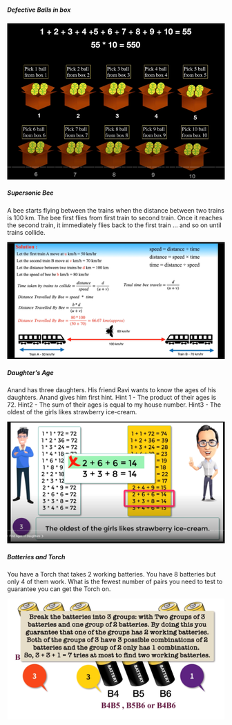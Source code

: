 ##### Defective Balls in box

![1725720205966](image/InterviewPuzzles/1725720205966.png)

##### Supersonic Bee

A bee starts flying between the trains when the distance between two
trains is 100 km. The bee first flies from first train to second train. Once
it reaches the second train, it immediately flies back to the first train ...
and so on until trains collide.

![1725720623771](image/InterviewPuzzles/1725720623771.png)

##### Daughter's Age

Anand has three daughters. His friend
Ravi wants to know the ages of his
daughters. Anand gives him first hint.
Hint 1 - The product of their ages is 72.
Hint2 - The sum of their ages is equal to
my house number.
Hint3 - The oldest of the girls likes
strawberry ice-cream.

![1725720808482](image/InterviewPuzzles/1725720808482.png)

##### Batteries and Torch

You have a Torch that takes 2 working batteries.
You have 8 batteries but only 4 of them work.
What is the fewest number of pairs you need to
test to guarantee you can get the Torch on.

![1725724074908](image/InterviewPuzzles/1725724074908.png)
